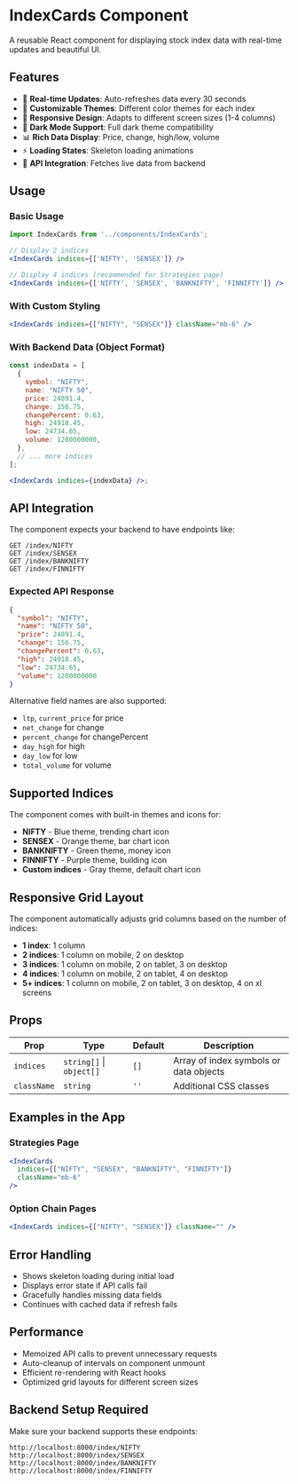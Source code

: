 # IndexCards Component

A reusable React component for displaying stock index data with real-time updates and beautiful UI.

## Features

- 🔄 **Real-time Updates**: Auto-refreshes data every 30 seconds
- 🎨 **Customizable Themes**: Different color themes for each index
- 📱 **Responsive Design**: Adapts to different screen sizes (1-4 columns)
- 🌙 **Dark Mode Support**: Full dark theme compatibility
- 📊 **Rich Data Display**: Price, change, high/low, volume
- ⚡ **Loading States**: Skeleton loading animations
- 🔗 **API Integration**: Fetches live data from backend

## Usage

### Basic Usage

```jsx
import IndexCards from '../components/IndexCards';

// Display 2 indices
<IndexCards indices={['NIFTY', 'SENSEX']} />

// Display 4 indices (recommended for Strategies page)
<IndexCards indices={['NIFTY', 'SENSEX', 'BANKNIFTY', 'FINNIFTY']} />
```

### With Custom Styling

```jsx
<IndexCards indices={["NIFTY", "SENSEX"]} className="mb-6" />
```

### With Backend Data (Object Format)

```jsx
const indexData = [
  {
    symbol: "NIFTY",
    name: "NIFTY 50",
    price: 24891.4,
    change: 156.75,
    changePercent: 0.63,
    high: 24918.45,
    low: 24734.65,
    volume: 1200000000,
  },
  // ... more indices
];

<IndexCards indices={indexData} />;
```

## API Integration

The component expects your backend to have endpoints like:

```
GET /index/NIFTY
GET /index/SENSEX
GET /index/BANKNIFTY
GET /index/FINNIFTY
```

### Expected API Response

```json
{
  "symbol": "NIFTY",
  "name": "NIFTY 50",
  "price": 24891.4,
  "change": 156.75,
  "changePercent": 0.63,
  "high": 24918.45,
  "low": 24734.65,
  "volume": 1200000000
}
```

Alternative field names are also supported:

- `ltp`, `current_price` for price
- `net_change` for change
- `percent_change` for changePercent
- `day_high` for high
- `day_low` for low
- `total_volume` for volume

## Supported Indices

The component comes with built-in themes and icons for:

- **NIFTY** - Blue theme, trending chart icon
- **SENSEX** - Orange theme, bar chart icon
- **BANKNIFTY** - Green theme, money icon
- **FINNIFTY** - Purple theme, building icon
- **Custom indices** - Gray theme, default chart icon

## Responsive Grid Layout

The component automatically adjusts grid columns based on the number of indices:

- **1 index**: 1 column
- **2 indices**: 1 column on mobile, 2 on desktop
- **3 indices**: 1 column on mobile, 2 on tablet, 3 on desktop
- **4 indices**: 1 column on mobile, 2 on tablet, 4 on desktop
- **5+ indices**: 1 column on mobile, 2 on tablet, 3 on desktop, 4 on xl screens

## Props

| Prop        | Type                     | Default | Description                            |
| ----------- | ------------------------ | ------- | -------------------------------------- |
| `indices`   | `string[]` \| `object[]` | `[]`    | Array of index symbols or data objects |
| `className` | `string`                 | `''`    | Additional CSS classes                 |

## Examples in the App

### Strategies Page

```jsx
<IndexCards
  indices={["NIFTY", "SENSEX", "BANKNIFTY", "FINNIFTY"]}
  className="mb-6"
/>
```

### Option Chain Pages

```jsx
<IndexCards indices={["NIFTY", "SENSEX"]} className="" />
```

## Error Handling

- Shows skeleton loading during initial load
- Displays error state if API calls fail
- Gracefully handles missing data fields
- Continues with cached data if refresh fails

## Performance

- Memoized API calls to prevent unnecessary requests
- Auto-cleanup of intervals on component unmount
- Efficient re-rendering with React hooks
- Optimized grid layouts for different screen sizes

## Backend Setup Required

Make sure your backend supports these endpoints:

```
http://localhost:8000/index/NIFTY
http://localhost:8000/index/SENSEX
http://localhost:8000/index/BANKNIFTY
http://localhost:8000/index/FINNIFTY
```
